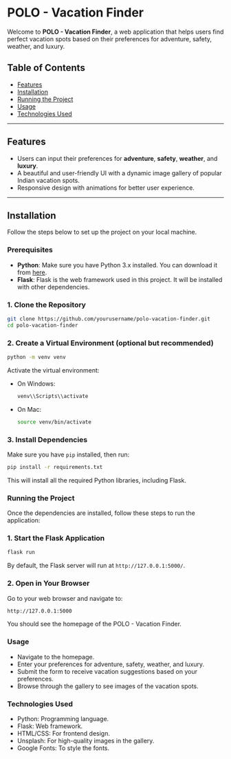 # POLO - Vacation Finder

Welcome to **POLO - Vacation Finder**, a web application that helps users find perfect vacation spots based on their preferences for adventure, safety, weather, and luxury. 

## Table of Contents

- [Features](#features)
- [Installation](#installation)
- [Running the Project](#running-the-project)
- [Usage](#usage)
- [Technologies Used](#technologies-used)

---

## Features

- Users can input their preferences for **adventure**, **safety**, **weather**, and **luxury**.
- A beautiful and user-friendly UI with a dynamic image gallery of popular Indian vacation spots.
- Responsive design with animations for better user experience.

---

## Installation

Follow the steps below to set up the project on your local machine.

### Prerequisites

- **Python**: Make sure you have Python 3.x installed. You can download it from [here](https://www.python.org/downloads/).
- **Flask**: Flask is the web framework used in this project. It will be installed with other dependencies.

### 1. Clone the Repository

```bash
git clone https://github.com/yourusername/polo-vacation-finder.git
cd polo-vacation-finder
```

### 2. Create a Virtual Environment (optional but recommended)

```bash
python -m venv venv
```
  Activate the virtual environment:
  - On Windows:
    ```bash
    venv\\Scripts\\activate
    ```
  - On Mac:
    ```bash
    source venv/bin/activate
    ```
### 3. Install Dependencies
  Make sure you have `pip` installed, then run:
  ```bash
  pip install -r requirements.txt
  ```
  This will install all the required Python libraries, including Flask.

### Running the Project
  Once the dependencies are installed, follow these steps to run the application:
  ### 1. Start the Flask Application
  ```bash
  flask run
  ```
  By default, the Flask server will run at `http://127.0.0.1:5000/`.
  ### 2. Open in Your Browser
  Go to your web browser and navigate to:
  ```bash
  http://127.0.0.1:5000
  ```
  You should see the homepage of the POLO - Vacation Finder.

### Usage
  - Navigate to the homepage.
  - Enter your preferences for adventure, safety, weather, and luxury.
  - Submit the form to receive vacation suggestions based on your preferences.
  - Browse through the gallery to see images of the vacation spots.

### Technologies Used
  - Python: Programming language.
  - Flask: Web framework.
  - HTML/CSS: For frontend design.
  - Unsplash: For high-quality images in the gallery.
  - Google Fonts: To style the fonts.

